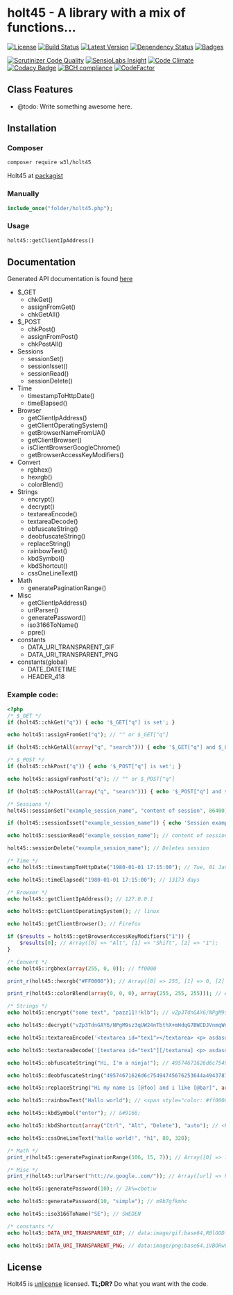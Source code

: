 # holt45 - A library with a mix of functions...

[![License](https://poser.pugx.org/w3l/holt45/license)](https://packagist.org/packages/w3l/holt45)
[![Build Status](https://img.shields.io/travis/w3l/holt45.svg)](https://travis-ci.org/w3l/holt45)
[![Latest Version](https://img.shields.io/packagist/v/w3l/holt45.svg)](https://packagist.org/packages/w3l/holt45)
[![Dependency Status](https://img.shields.io/versioneye/d/w3l/holt45.svg)](https://www.versioneye.com/user/projects/569e23172025a6002e00014e)
[![Badges](https://img.shields.io/badge/badges-shields.io-ff69b4.svg)](http://shields.io/)

[![Scrutinizer Code Quality](https://img.shields.io/scrutinizer/g/w3l/holt45.svg)](https://scrutinizer-ci.com/g/w3l/holt45/?branch=master)
[![SensioLabs Insight](https://img.shields.io/sensiolabs/i/43b42ce6-800c-42c8-8562-06ed841d8272.svg?label=SensioLabs)](https://insight.sensiolabs.com/projects/43b42ce6-800c-42c8-8562-06ed841d8272)
[![Code Climate](https://img.shields.io/codeclimate/github/w3l/holt45.svg)](https://codeclimate.com/github/w3l/holt45)
[![Codacy Badge](https://img.shields.io/codacy/a3955affc5dc4e57b48ae2a6a8eb5b2f.svg?label=codacy)](https://www.codacy.com/app/support_7/holt45)
[![BCH compliance](https://bettercodehub.com/edge/badge/w3l/holt45?branch=master)](https://bettercodehub.com/)
[![CodeFactor](https://www.codefactor.io/repository/github/w3l/holt45/badge)](https://www.codefactor.io/repository/github/w3l/holt45)


## Class Features
 - @todo: Write something awesome here.
 

## Installation

### Composer
```sh
composer require w3l/holt45
```

Holt45 at [packagist](https://packagist.org/packages/w3l/holt45)

### Manually
```php
include_once("folder/holt45.php");
```

### Usage
```php
holt45::getClientIpAddress()
```

## Documentation

Generated API documentation is found [here](http://holt45.pw/docs)

* $_GET
  * chkGet()
  * assignFromGet()
  * chkGetAll()
* $_POST
  * chkPost()
  * assignFromPost()
  * chkPostAll()
* Sessions
  * sessionSet()
  * sessionIsset()
  * sessionRead()
  * sessionDelete()
* Time
  * timestampToHttpDate()
  * timeElapsed()
* Browser
  * getClientIpAddress()
  * getClientOperatingSystem()
  * getBrowserNameFromUA()
  * getClientBrowser()
  * isClientBrowserGoogleChrome()
  * getBrowserAccessKeyModifiers()
* Convert
  * rgbhex()
  * hexrgb()
  * colorBlend()
* Strings
  * encrypt()
  * decrypt()
  * textareaEncode()
  * textareaDecode()
  * obfuscateString()
  * deobfuscateString()
  * replaceString()
  * rainbowText()
  * kbdSymbol()
  * kbdShortcut()
  * cssOneLineText()
* Math
  * generatePaginationRange()
* Misc
  * getClientIpAddress()
  * urlParser()
  * generatePassword()
  * iso3166ToName()
  * ppre()
* constants
  * DATA_URI_TRANSPARENT_GIF
  * DATA_URI_TRANSPARENT_PNG
* constants(global)
  * DATE_DATETIME
  * HEADER_418

### Example code:
```php
<?php
/* $_GET */
if (holt45::chkGet("q")) { echo '$_GET["q"] is set'; }

echo holt45::assignFromGet("q"); // "" or $_GET["q"]

if (holt45::chkGetAll(array("q", "search"))) { echo '$_GET["q"] and $_GET["search"] is set'; }

/* $_POST */
if (holt45::chkPost("q")) { echo '$_POST["q"] is set'; }

echo holt45::assignFromPost("q"); // "" or $_POST["q"]

if (holt45::chkPostAll(array("q", "search"))) { echo '$_POST["q"] and $_POST["search"] is set'; }

/* Sessions */
holt45::sessionSet("example_session_name", "content of session", 86400);

if (holt45::sessionIsset("example_session_name")) { echo 'Session example_session_name is set and not expired'; }

echo holt45::sessionRead("example_session_name"); // content of session

holt45::sessionDelete("example_session_name"); // Deletes session

/* Time */
echo holt45::timestampToHttpDate("1980-01-01 17:15:00"); // Tue, 01 Jan 1980 16:15:00 GMT

echo holt45::timeElapsed("1980-01-01 17:15:00"); // 13173 days

/* Browser */
echo holt45::getClientIpAddress(); // 127.0.0.1

echo holt45::getClientOperatingSystem(); // linux

echo holt45::getClientBrowser(); // Firefox

if ($results = holt45::getBrowserAccessKeyModifiers("1")) {
    $results[0]; // Array([0] => "Alt", [1] => "Shift", [2] => "1");
}

/* Convert */
echo holt45::rgbhex(array(255, 0, 0)); // ff0000

print_r(holt45::hexrgb("#FF0000")); // Array([0] => 255, [1] => 0, [2] => 0)

print_r(holt45::colorBlend(array(0, 0, 0), array(255, 255, 255))); // Array ( [0] => 128 [1] => 128 [2] => 128 )

/* Strings */
echo holt45::encrypt("some text", "pazz11!!klb"); // vZp3TdnGAY6/NPgM9sz3qUW24nTbthX+mHdqG7BWCDJVnmqWcz6IMEAs9sqcaVD0Efv4iXSIulUmlrp+E6Z0/w==

echo holt45::decrypt("vZp3TdnGAY6/NPgM9sz3qUW24nTbthX+mHdqG7BWCDJVnmqWcz6IMEAs9sqcaVD0Efv4iXSIulUmlrp+E6Z0/w==", "pazz11!!klb"); // some text

echo holt45::textareaEncode('<textarea id="tex1"></textarea> <p> asdasd </p>'); // [textarea id="tex1"][/textarea] <p> asdasd </p>

echo holt45::textareaDecode('[textarea id="tex1"][/textarea] <p> asdasd </p>'); // <textarea id="tex1"></textarea> <p> asdasd </p>

echo holt45::obfuscateString("Hi, I'm a ninja!"); // 49574671626d6c75494745676253644a4943787053413d3d

echo holt45::deobfuscateString("49574671626d6c75494745676253644a4943787053413d3d"); // Hi, I'm a ninja!

echo holt45::replaceString("Hi my name is [@foo] and i like [@bar]", array("foo" => "sven", "bar" => "beer")); // Hi my name is sven and i like beer

echo holt45::rainbowText("Hallo world"); // <span style="color: #ff0000;">H</span><span style="color: #ff3300;">a</span>...

echo holt45::kbdSymbol("enter"); // &#9166;

echo holt45::kbdShortcut(array("Ctrl", "Alt", "Delete"), "auto"); // <kbd class="holt45-kbd"><span class="holt45-kbd__symbol">&#10034;</span>Ctrl</kbd> + <kbd class="holt45-kbd"><span class="holt45-kbd__symbol">&#9095;</span>Alt</kbd> + <kbd class="holt45-kbd"><span class="holt45-kbd__symbol">&#9003;</span>Delete</kbd>

echo holt45::cssOneLineText("hallo world!", "h1", 80, 320);

/* Math */
print_r(holt45::generatePaginationRange(106, 15, 7)); // Array([0] => 1, [1] => 13, [2] => 14, [3] => 15, [4] => 16, [5] => 17, [6] => 106)

/* Misc */
print_r(holt45::urlParser("htt://w.google..com/")); // Array([url] => http://www.google.com/, [url_display] => www.google.com)

echo holt45::generatePassword(10); // 2k%=cbot:w

echo holt45::generatePassword(10, "simple"); // m9b7gfkmhc

echo holt45::iso3166ToName("SE"); // SWEDEN

/* constants */
echo holt45::DATA_URI_TRANSPARENT_GIF; // data:image/gif;base64,R0lGODlhAQABAIAAAAAAAP///yH5BAEAAAAALAAAAAABAAEAAAIBRAA7

echo holt45::DATA_URI_TRANSPARENT_PNG; // data:image/png;base64,iVBORw0KGgoAAAANSUhEUgAAAAEAAAABCAQAAAC1HAwCAAAAC0lEQVQYV2NgYAAAAAMAAWgmWQ0AAAAASUVORK5CYII=

```

## License

Holt45 is [unlicense](http://unlicense.org/) licensed. **TL;DR?** Do what you want with the code.

